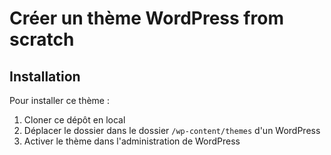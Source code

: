 # Créer un thème WordPress from scratch

## Installation

Pour installer ce thème :
1. Cloner ce dépôt en local
2. Déplacer le dossier dans le dossier `/wp-content/themes` d'un WordPress
3. Activer le thème dans l'administration de WordPress